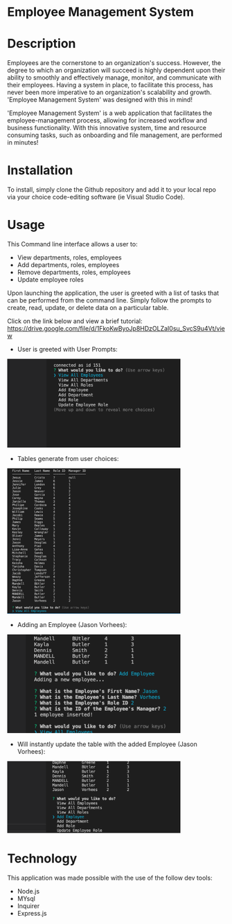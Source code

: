 # Employee Management System

# Description
Employees are the cornerstone to an organization's success. However, the degree to which an organization will succeed is highly dependent upon their ability to smoothly and effectively manage, monitor, and communicate with their employees. Having a system in place, to facilitate this process, has never been more imperative to an organization's scalability and growth. 'Employee Management System' was designed with this in mind!

'Employee Management System' is a web application that facilitates the employee-management process, allowing for increased workflow and business functionality. With this innovative system, time and resource consuming tasks, such as onboarding and file management, are performed in minutes!

# Installation
To install, simply clone the Github repository and add it to your local repo via your choice code-editing software (ie Visual Studio Code).

# Usage
This Command line interface allows a user to:
* View departments, roles, employees
* Add departments, roles, employees
* Remove departments, roles, employees
* Update employee roles

Upon launching the application, the user is greeted with a list of tasks that can be performed from the command line. Simply follow the prompts to create, read, update, or delete data on a particular table.

Click on the link below and view a brief tutorial:
https://drive.google.com/file/d/1FkoKwByoJp8HDzOLZaI0su_SvcS9u4Vt/view


* User is greeted with User Prompts:
<img src="assets/images/prompts.png" width="400">

* Tables generate from user choices:
<img src="assets/images/empTable.png" width="400">

* Adding an Employee (Jason Vorhees):
<img src="assets/images/adding.png" width="400">

* Will instantly update the table with the added Employee (Jason Vorhees):
<img src="assets/images/added.png" width="400">


# Technology
This application was made possible with the use of the follow dev tools:
* Node.js
* MYsql
* Inquirer
* Express.js

